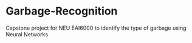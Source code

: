 # Garbage-Recognition
Capstone project for NEU EAI6000 to identify the type of garbage using Neural Networks
